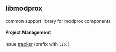 ## libmodprox
common support library for modprox components


#### Project Management
Issue [tracker](https://github.com/modprox/modprox-registry/issues) (prefix with `lib:`)
